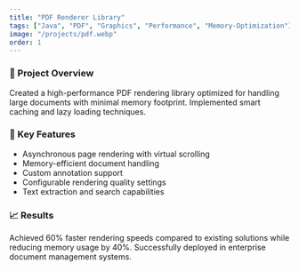 ```yaml
---
title: "PDF Renderer Library"
tags: ["Java", "PDF", "Graphics", "Performance", "Memory-Optimization"]
image: "/projects/pdf.webp"
order: 1
---
```


### 🧠 Project Overview

Created a high-performance PDF rendering library optimized for handling large documents with minimal memory footprint. Implemented smart caching and lazy loading techniques.

### 🔧 Key Features

- Asynchronous page rendering with virtual scrolling
- Memory-efficient document handling
- Custom annotation support
- Configurable rendering quality settings
- Text extraction and search capabilities

### 📈 Results

Achieved 60% faster rendering speeds compared to existing solutions while reducing memory usage by 40%. Successfully deployed in enterprise document management systems.
